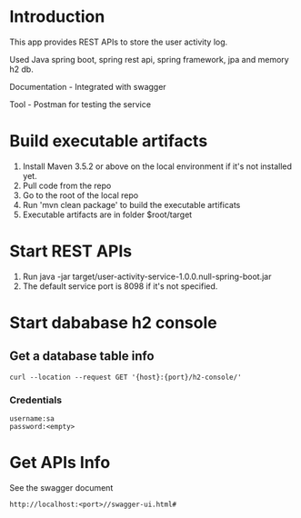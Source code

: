 # Introduction 
This app provides REST APIs to store the user activity log.

Used Java spring boot, spring rest api, spring framework, jpa and memory h2 db.

Documentation - Integrated with swagger

Tool - Postman for testing the service


# Build executable artifacts
1. Install Maven 3.5.2 or above on the local environment if it's not installed yet.
2. Pull code from the repo
3. Go to the root of the local repo
4. Run 'mvn clean package' to build the executable artificats
5. Executable artifacts are in folder $root/target

# Start REST APIs
1. Run java -jar target/user-activity-service-1.0.0.null-spring-boot.jar
3. The default service port is 8098 if it's not specified.

# Start dababase h2 console
## Get a database table info
```
curl --location --request GET '{host}:{port}/h2-console/'
```
### Credentials
```
username:sa
password:<empty>
```

# Get APIs Info
See the swagger document
```
http://localhost:<port>//swagger-ui.html#
```